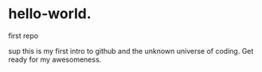 # hello-world.
first repo

sup this is my first intro to github and the unknown universe of coding.  Get ready for my awesomeness.
